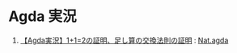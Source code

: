 # Agda 実況

1. [【Agda実況】1+1=2の証明、足し算の交換法則の証明](https://youtu.be/0DmIaPFlYOE) : [Nat.agda](./Nat.agda)
